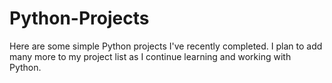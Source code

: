 # Python-Projects
Here are some simple Python projects I've recently completed. I plan to add many more to my project list as I continue learning and working with Python.
